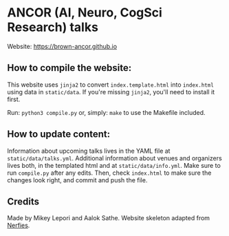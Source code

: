 # ANCOR (AI, Neuro, CogSci Research) talks

Website: https://brown-ancor.github.io

## How to compile the website:

This website uses `jinja2` to convert `index.template.html` into `index.html` using data in `static/data`.
If you're missing `jinja2`, you'll need to install it first.

Run: ` python3 compile.py `
or, simply: `make` to use the Makefile included.


## How to update content:

Information about upcoming talks lives in the YAML file at `static/data/talks.yml`. Additional information about venues and organizers lives both, in the templated html and at `static/data/info.yml`. Make sure to run `compile.py` after any edits. Then, check `index.html` to make sure the changes look right, and commit and push the file.

## Credits

Made by Mikey Lepori and Aalok Sathe. Website skeleton adapted from [Nerfies](https://nerfies.github.io/).